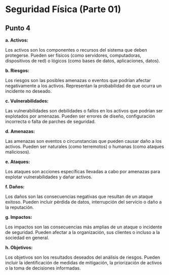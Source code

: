 
# Seguridad Física (Parte 01)


## Punto 4

__a. Activos:__

Los activos son los componentes o recursos del sistema que deben protegerse. Pueden ser físicos (como servidores, computadoras, dispositivos de red) o lógicos (como bases de datos, aplicaciones, datos).

__b. Riesgos:__

Los riesgos son las posibles amenazas o eventos que podrían afectar negativamente a los activos. Representan la probabilidad de que ocurra un incidente no deseado.

__c. Vulnerabilidades:__

Las vulnerabilidades son debilidades o fallos en los activos que podrían ser explotados por amenazas. Pueden ser errores de diseño, configuración incorrecta o falta de parches de seguridad.

__d. Amenazas:__

Las amenazas son eventos o circunstancias que pueden causar daño a los activos. Pueden ser naturales (como terremotos) o humanas (como ataques maliciosos).

__e. Ataques:__

Los ataques son acciones específicas llevadas a cabo por amenazas para explotar vulnerabilidades y dañar activos.

__f. Daños:__

Los daños son las consecuencias negativas que resultan de un ataque exitoso. Pueden incluir pérdida de datos, interrupción del servicio o daño a la reputación.

__g. Impactos:__

Los impactos son las consecuencias más amplias de un ataque o incidente de seguridad. Pueden afectar a la organización, sus clientes o incluso a la sociedad en general.

__h. Objetivos:__

Los objetivos son los resultados deseados del análisis de riesgos. Pueden incluir la identificación de medidas de mitigación, la priorización de activos o la toma de decisiones informadas.